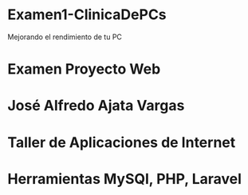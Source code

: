 # Examen1-ClinicaDePCs 
Mejorando el rendimiento de tu PC 
# Examen Proyecto Web 
# José Alfredo Ajata Vargas 
# Taller de Aplicaciones de Internet 
# Herramientas MySQl, PHP, Laravel  